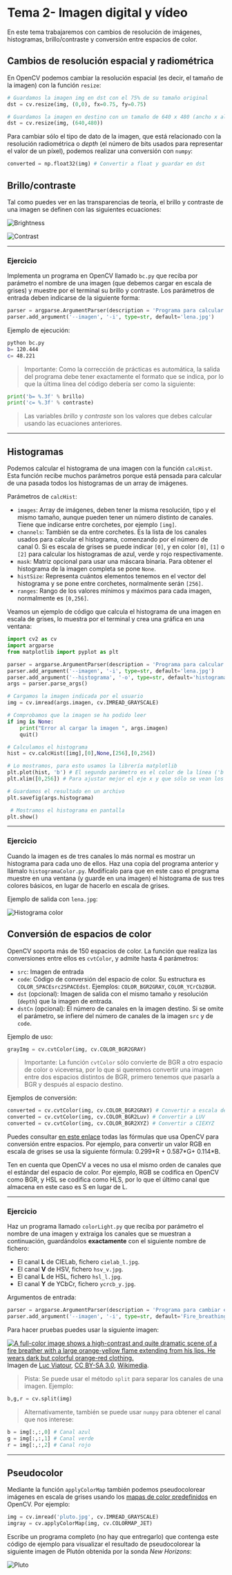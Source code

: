 # Tema 2- Imagen digital y vídeo

En este tema trabajaremos con cambios de resolución de imágenes, histogramas, brillo/contraste y conversión entre espacios de color.

## Cambios de resolución espacial y radiométrica

En OpenCV podemos cambiar la resolución espacial (es decir, el tamaño de la imagen) con la función `resize`:

```python
# Guardamos la imagen img en dst con el 75% de su tamaño original
dst = cv.resize(img, (0,0), fx=0.75, fy=0.75)

# Guardamos la imagen en destino con un tamaño de 640 x 480 (ancho x alto)
dst = cv.resize(img, (640,480))
```

Para cambiar sólo el tipo de dato de la imagen, que está relacionado con la resolución radiométrica o _depth_ (el número de bits usados para representar el valor de un píxel), podemos realizar una conversión con `numpy`:

```python
converted = np.float32(img) # Convertir a float y guardar en dst
```

## Brillo/contraste

Tal como puedes ver en las transparencias de teoría, el brillo y contraste de una imagen se definen con las siguientes ecuaciones:

![Brightness](images/imagenvideo/brightness.png)

![Contrast](images/imagenvideo/contrast.png)

---

### Ejercicio

Implementa un programa en OpenCV llamado `bc.py` que reciba por parámetro el nombre de una imagen (que debemos cargar en escala de grises) y muestre por el terminal su brillo y contraste. Los parámetros de entrada deben indicarse de la siguiente forma:

<!--
WM: imagen. (punto al final)
-->

```python
parser = argparse.ArgumentParser(description = 'Programa para calcular el brillo y contraste de una imagen.')
parser.add_argument('--imagen', '-i', type=str, default='lena.jpg')
```

Ejemplo de ejecución:

```bash
python bc.py
b= 120.444
c= 48.221
```

> Importante: Como la corrección de prácticas es automática, la salida del programa debe tener exactamente el formato que se indica, por lo que la última línea del código debería ser como la siguiente:

```python
print('b= %.3f' % brillo)
print('c= %.3f' % contraste)
```

>  Las variables _brillo_ y _contraste_ son los valores que debes calcular usando las ecuaciones anteriores.

<!---
_Pista_: Para implementar el brillo se puede usar la función `mean` de OpenCV, que devuelve la media de los valores de una matriz:

```cpp
Scalar meanI = mean(image);
cout << "b= " << meanI << endl;
```

Sin embargo esto no serviría para el contraste por lo que en este ejercicio hay que implementar el bucle a mano.
--->

---

<!--
Mat dx,dy;
Sobel(img,dx,1,0,3,CV_32F);
Sobel(img,dy,0,1,3,CV_32F);
G= sqrt(G2^2+G2^2)
-->


## Histogramas

Podemos calcular el histograma de una imagen con la función `calcHist`. Esta función recibe muchos parámetros porque está pensada para calcular de una pasada todos los histogramas de un array de imágenes.

Parámetros de `calcHist`:

* `images`: Array de imágenes, deben tener la misma resolución, tipo y el mismo tamaño, aunque pueden tener un número distinto de canales. Tiene que indicarse entre corchetes, por ejemplo `[img]`.
* `channels`: También se da entre corchetes. Es la lista de los canales usados para calcular el histograma, comenzando por el número de canal 0. Si es escala de grises se puede indicar `[0]`, y en color `[0]`, `[1]` o `[2]` para calcular los histogramas de azul, verde y rojo respectivamente.
* `mask`: Matriz opcional para usar una máscara binaria. Para obtener el histograma de la imagen completa se pone `None`.
* `histSize`: Representa cuántos elementos tenemos en el vector del histograma y se pone entre corchetes, normalmente serán `[256]`. 
* `ranges`: Rango de los valores mínimos y máximos para cada imagen, normalmente es `[0,256]`.

Veamos un ejemplo de código que calcula el histograma de una imagen en escala de  grises, lo muestra por el terminal y crea una gráfica en una ventana:

<!----
https://docs.opencv.org/master/d1/db7/tutorial_py_histogram_begins.html
---->

<!--
WM: imagen. (punto)
cv.IMREAD_GRAYSCALE)~ (added bs)
cargar la imagen~" (added bs)
entre 0 y 255. (added .)
fichero -> archivo
Mostramos la gráfica en pantalla -> Mostramos el histograma en pantalla
-->

```python
import cv2 as cv
import argparse
from matplotlib import pyplot as plt

parser = argparse.ArgumentParser(description = 'Programa para calcular el histograma de una imagen.')
parser.add_argument('--imagen', '-i', type=str, default='lena.jpg')
parser.add_argument('--histograma', '-o', type=str, default='histograma.png')
args = parser.parse_args()

# Cargamos la imagen indicada por el usuario
img = cv.imread(args.imagen, cv.IMREAD_GRAYSCALE) 

# Comprobamos que la imagen se ha podido leer
if img is None:
    print("Error al cargar la imagen ", args.imagen)
    quit()

# Calculamos el histograma
hist = cv.calcHist([img],[0],None,[256],[0,256])

# Lo mostramos, para esto usamos la librería matplotlib
plt.plot(hist, 'b') # El segundo parámetro es el color de la línea ('b', 'g', o 'r')
plt.xlim([0,256]) # Para ajustar mejor el eje x y que sólo se vean los valores entre 0 y 255.

# Guardamos el resultado en un archivo
plt.savefig(args.histograma)

 # Mostramos el histograma en pantalla
plt.show()
```

---


### Ejercicio

Cuando la imagen es de tres canales lo más normal es mostrar un histograma para cada uno de ellos. Haz una copia del programa anterior y llámalo `histogramaColor.py`. Modifícalo para que en este caso el programa muestre en una ventana (y guarde en una imagen) el histograma de sus tres colores básicos, en lugar de hacerlo en escala de grises. 

Ejemplo de salida con `lena.jpg`:

![Histograma color](images/imagenvideo/histograma.png)


## Conversión de espacios de color

OpenCV soporta más de 150 espacios de color. La función que realiza las conversiones entre ellos es `cvtColor`, y admite hasta 4 parámetros:

* `src`: Imagen de entrada
* `code`: Código de conversión del espacio de color. Su estructura es `COLOR_SPACEsrc2SPACEdst`. Ejemplos: `COLOR_BGR2GRAY`, `COLOR_YCrCb2BGR`.
* `dst` (opcional): Imagen de salida con el mismo tamaño y resolución (`depth`) que la imagen de entrada.
* `dstCn` (opcional): El número de canales en la imagen destino. Si se omite el parámetro, se infiere del número de canales de la imagen `src` y de `code`.

Ejemplo de uso:

```python
grayImg = cv.cvtColor(img, cv.COLOR_BGR2GRAY)
```

> Importante: La función `cvtColor` sólo convierte de BGR a otro espacio de color o viceversa, por lo que si queremos convertir una imagen entre dos espacios distintos de BGR, primero tenemos que pasarla a BGR y después al espacio destino.

Ejemplos de conversión:

```python
converted = cv.cvtColor(img, cv.COLOR_BGR2GRAY) # Convertir a escala de grises
converted = cv.cvtColor(img, cv.COLOR_BGR2Luv) # Convertir a LUV
converted = cv.cvtColor(img, cv.COLOR_BGR2XYZ) # Convertir a CIEXYZ
```

Puedes consultar [en este enlace](http://docs.opencv.org/2.4/modules/imgproc/doc/miscellaneous_transformations.html) todas las fórmulas que usa OpenCV para conversión entre espacios. Por ejemplo, para convertir un valor RGB en escala de grises se usa la siguiente fórmula: 0.299\*R + 0.587\*G+ 0.114\*B.

Ten en cuenta que OpenCV a veces no usa el mismo orden de canales que el estándar del espacio de color. Por ejemplo, RGB se codifica en OpenCV como BGR, y HSL se codifica como HLS, por lo que el último canal que almacena en este caso es S en lugar de L.

---

### Ejercicio

Haz un programa llamado `colorLight.py` que reciba por parámetro el nombre de una imagen y extraiga los canales que se muestran a continuación, guardándolos **exactamente** con el siguiente nombre de fichero:

* El canal **L** de CIELab, fichero `cielab_l.jpg`.
* El canal **V** de HSV, fichero  `hsv_v.jpg`.
* El canal **L** de HSL, fichero  `hsl_l.jpg`.
* El canal **Y** de YCbCr, fichero  `ycrcb_y.jpg`.

Argumentos de entrada:

<!--
WM: espacios de color. (dot)
-->

```python
parser = argparse.ArgumentParser(description = 'Programa para cambiar espacios de color.')
parser.add_argument('--imagen', '-i', type=str, default='Fire_breathing_2_Luc_Viatour.jpg')
```

Para hacer pruebas puedes usar la siguiente imagen:

<!---
![Fire breathing](https://commons.wikimedia.org/wiki/File:Fire_breathing_2_Luc_Viatour.jpg#/media/File:Fire_breathing_2_Luc_Viatour.jpg")
--->


<a href="https://commons.wikimedia.org/wiki/File:Fire_breathing_2_Luc_Viatour.jpg#/media/File:Fire_breathing_2_Luc_Viatour.jpg"><img src="https://upload.wikimedia.org/wikipedia/commons/thumb/0/02/Fire_breathing_2_Luc_Viatour.jpg/1200px-Fire_breathing_2_Luc_Viatour.jpg" alt="A full-color image shows a high-contrast and quite dramatic scene of a fire breather with a large orange-yellow flame extending from his lips. He wears dark but colorful orange-red clothing."></a><br>Imagen de <a href="//commons.wikimedia.org/wiki/User:Lviatour" title="User:Lviatour">Luc Viatour</a>, <a href="http://creativecommons.org/licenses/by-sa/3.0/" title="Creative Commons Attribution-Share Alike 3.0">CC BY-SA 3.0</a>, <a href="https://commons.wikimedia.org/w/index.php?curid=4632541">Wikimedia</a>.


> Pista: Se puede usar el método `split` para separar los canales de una imagen. Ejemplo: 
```python
b,g,r = cv.split(img)
```
> Alternativamente, también se puede usar `numpy` para obtener el canal que nos interese:
```python
b = img[:,:,0] # Canal azul
g = img[:,:,1] # Canal verde
r = img[:,:,2] # Canal rojo
```

---

## Pseudocolor

Mediante la función `applyColorMap` también podemos pseudocolorear imágenes en escala de grises usando los [mapas de color predefinidos](http://docs.opencv.org/2.4.8/modules/contrib/doc/facerec/colormaps.html) en OpenCV. Por ejemplo:

```python
img = cv.imread('pluto.jpg', cv.IMREAD_GRAYSCALE)
imgray = cv.applyColorMap(img, cv.COLORMAP_JET)
```

Escribe un programa completo (no hay que entregarlo) que contenga este código de ejemplo para visualizar el resultado de pseudocolorear la siguiente imagen de Plutón obtenida por la sonda _New Horizons_:

![Pluto](images/imagenvideo/pluto.jpg)
